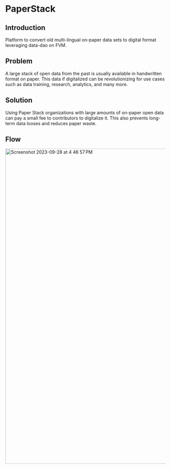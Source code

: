 # PaperStack

## Introduction

Platform to convert old multi-lingual on-paper data sets to digital format leveraging data-dao on FVM.

## Problem

A large stack of open data from the past is usually available in handwritten format on paper. This data if digitalized can be revolutionizing for use cases such as data training, research, analytics, and many more.

## Solution

Using Paper Stack organizations with large amounts of on-paper open data can pay a small fee to contributors to digitalize it. This also prevents long-term data looses and reduces paper waste.

## Flow

<img width="991" alt="Screenshot 2023-09-28 at 4 46 57 PM" src="https://github.com/Abhay-2811/PaperStack/assets/97840499/60ab735e-92ef-46be-83ee-d9c94101d1f8">

